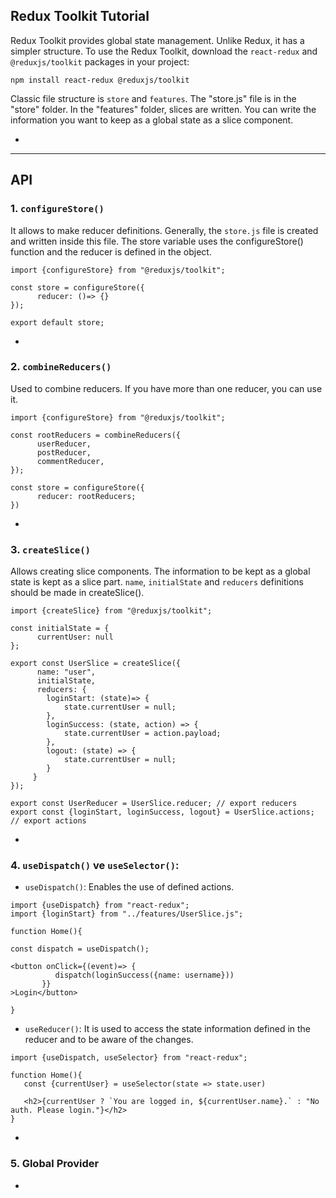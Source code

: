 ## Redux Toolkit Tutorial

Redux Toolkit provides global state management. Unlike Redux, it has a simpler structure. To use the Redux Toolkit, download the `react-redux` and `@reduxjs/toolkit` packages in your project:

`npm install react-redux @reduxjs/toolkit`

Classic file structure is `store` and `features`. The "store.js" file is in the "store" folder. In the "features" folder, slices are written. You can write the information you want to keep as a global state as a slice component.

* 
---

## API

### 1. `configureStore()`

It allows to make reducer definitions. Generally, the `store.js` file is created and written inside this file. The store variable uses the configureStore() function and the reducer is defined in the object.

```
import {configureStore} from "@reduxjs/toolkit";

const store = configureStore({
      reducer: ()=> {}
});

export default store;
```

*

### 2. `combineReducers()`

Used to combine reducers. If you have more than one reducer, you can use it.

```
import {configureStore} from "@reduxjs/toolkit";

const rootReducers = combineReducers({
      userReducer,
      postReducer,
      commentReducer,
});

const store = configureStore({
      reducer: rootReducers;
})
```

*

### 3. `createSlice()`

Allows creating slice components. The information to be kept as a global state is kept as a slice part. `name`, `initialState` and `reducers` definitions should be made in createSlice().

```
import {createSlice} from "@reduxjs/toolkit";

const initialState = {
      currentUser: null
};

export const UserSlice = createSlice({
      name: "user",
      initialState,
      reducers: {
        loginStart: (state)=> {
            state.currentUser = null;
        },
        loginSuccess: (state, action) => {
            state.currentUser = action.payload;
        },
        logout: (state) => {
            state.currentUser = null;
        }
     }
});

export const UserReducer = UserSlice.reducer; // export reducers
export const {loginStart, loginSuccess, logout} = UserSlice.actions; // export actions
```

*

### 4. `useDispatch()` ve `useSelector()`:

+ `useDispatch()`: Enables the use of defined actions. 

```
import {useDispatch} from "react-redux";
import {loginStart} from "../features/UserSlice.js";

function Home(){

const dispatch = useDispatch();

<button onClick={(event)=> {
          dispatch(loginSuccess({name: username}))
       }}
>Login</button>

}
```

+ `useReducer()`: It is used to access the state information defined in the reducer and to be aware of the changes.

```
import {useDispatch, useSelector} from "react-redux";

function Home(){
   const {currentUser} = useSelector(state => state.user)

   <h2>{currentUser ? `You are logged in, ${currentUser.name}.` : "No auth. Please login."}</h2>
}
```

*

### 5. Global Provider

*


